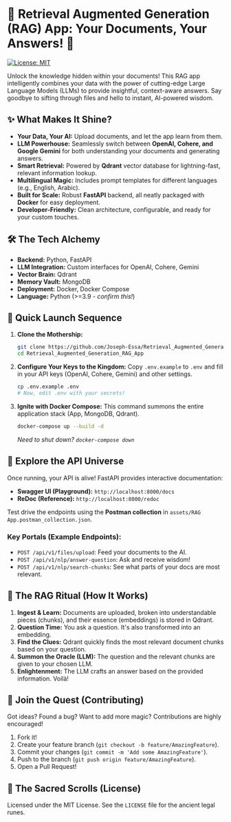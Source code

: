 # 🚀 Retrieval Augmented Generation (RAG) App: Your Documents, Your Answers! 🧠

[![License: MIT](https://img.shields.io/badge/License-MIT-yellow.svg)](https://opensource.org/licenses/MIT)
<!-- Add other cool badges: e.g., build status, stars -->
<!-- [![GitHub stars](https://img.shields.io/github/stars/Joseph-Essa/Retrieval_Augmented_Generation_RAG_App.svg?style=social&label=Star)](https://github.com/Joseph-Essa/Retrieval_Augmented_Generation_RAG_App) -->

Unlock the knowledge hidden within your documents! This RAG app intelligently combines your data with the power of cutting-edge Large Language Models (LLMs) to provide insightful, context-aware answers. Say goodbye to sifting through files and hello to instant, AI-powered wisdom.

## ✨ What Makes It Shine?

*   **Your Data, Your AI:** Upload documents, and let the app learn from them.
*   **LLM Powerhouse:** Seamlessly switch between **OpenAI, Cohere, and Google Gemini** for both understanding your documents and generating answers.
*   **Smart Retrieval:** Powered by **Qdrant** vector database for lightning-fast, relevant information lookup.
*   **Multilingual Magic:** Includes prompt templates for different languages (e.g., English, Arabic).
*   **Built for Scale:** Robust **FastAPI** backend, all neatly packaged with **Docker** for easy deployment.
*   **Developer-Friendly:** Clean architecture, configurable, and ready for your custom touches.

## 🛠️ The Tech Alchemy

*   **Backend:** Python, FastAPI
*   **LLM Integration:** Custom interfaces for OpenAI, Cohere, Gemini
*   **Vector Brain:** Qdrant
*   **Memory Vault:** MongoDB
*   **Deployment:** Docker, Docker Compose
*   **Language:** Python (>=3.9 - *confirm this!*)

## 🚀 Quick Launch Sequence

1.  **Clone the Mothership:**
    ```bash
    git clone https://github.com/Joseph-Essa/Retrieval_Augmented_Generation_RAG_App.git
    cd Retrieval_Augmented_Generation_RAG_App
    ```

2.  **Configure Your Keys to the Kingdom:**
    Copy `.env.example` to `.env` and fill in your API keys (OpenAI, Cohere, Gemini) and other settings.
    ```bash
    cp .env.example .env
    # Now, edit .env with your secrets!
    ```

3.  **Ignite with Docker Compose:**
    This command summons the entire application stack (App, MongoDB, Qdrant).
    ```bash
    docker-compose up --build -d
    ```
    *Need to shut down? `docker-compose down`*

## 📖 Explore the API Universe

Once running, your API is alive! FastAPI provides interactive documentation:

*   **Swagger UI (Playground):** `http://localhost:8000/docs`
*   **ReDoc (Reference):** `http://localhost:8000/redoc`

Test drive the endpoints using the **Postman collection** in `assets/RAG App.postman_collection.json`.

### Key Portals (Example Endpoints):

*   `POST /api/v1/files/upload`: Feed your documents to the AI.
*   `POST /api/v1/nlp/answer-question`: Ask and receive wisdom!
*   `POST /api/v1/nlp/search-chunks`: See what parts of your docs are most relevant.

## 🧠 The RAG Ritual (How It Works)

1.  **Ingest & Learn:** Documents are uploaded, broken into understandable pieces (chunks), and their essence (embeddings) is stored in Qdrant.
2.  **Question Time:** You ask a question. It's also transformed into an embedding.
3.  **Find the Clues:** Qdrant quickly finds the most relevant document chunks based on your question.
4.  **Summon the Oracle (LLM):** The question and the relevant chunks are given to your chosen LLM.
5.  **Enlightenment:** The LLM crafts an answer based on the provided information. Voilà!

## 🤝 Join the Quest (Contributing)

Got ideas? Found a bug? Want to add more magic? Contributions are highly encouraged!

1.  Fork it!
2.  Create your feature branch (`git checkout -b feature/AmazingFeature`).
3.  Commit your changes (`git commit -m 'Add some AmazingFeature'`).
4.  Push to the branch (`git push origin feature/AmazingFeature`).
5.  Open a Pull Request!

## 📜 The Sacred Scrolls (License)

Licensed under the MIT License. See the `LICENSE` file for the ancient legal runes.

